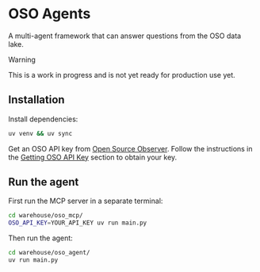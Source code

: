# OSO Agents

A multi-agent framework that can answer questions from the OSO data lake.

> [!WARNING]
> This is a work in progress and is not yet ready for production use yet.

## Installation

Install dependencies:

```bash
uv venv && uv sync
```

Get an OSO API key from
[Open Source Observer](https://www.opensource.observer). Follow the
instructions in the [Getting OSO API Key](#getting-oso-api-key) section to
obtain your key.

## Run the agent

First run the MCP server in a separate terminal:

```bash
cd warehouse/oso_mcp/
OSO_API_KEY=YOUR_API_KEY uv run main.py
```

Then run the agent:

```bash
cd warehouse/oso_agent/
uv run main.py
```

